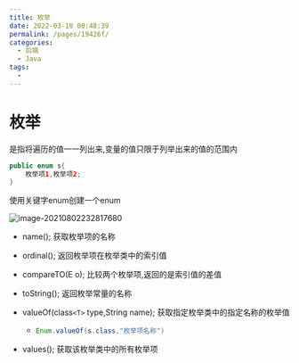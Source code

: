 ```yaml
---
title: 枚举
date: 2022-03-18 00:48:39
permalink: /pages/19426f/
categories:
  - 后端
  - Java
tags:
  - 
---
```

# 枚举

是指将遍历的值一一列出来,变量的值只限于列举出来的值的范围内

```java
public enum s{
    枚举项1,枚举项2;
}
```

使用关键字enum创建一个enum

![image-20210802232817680](https://gitee.com/Iekrwh/md-images/raw/master/images/image-20210802232817680.png)



- name();  获取枚举项的名称

- ordinal();   返回枚举项在枚举类中的索引值  

- compareTO(E o); 比较两个枚举项,返回的是索引值的差值

- toString();  返回枚举常量的名称

- valueOf(class`<T>` type,String name);  获取指定枚举类中的指定名称的枚举值

  - ```java
    Enum.valueOf(s.class,"枚举项名称")
    ```

- values();  获取该枚举类中的所有枚举项



